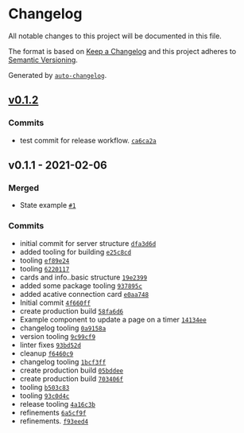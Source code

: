 # Changelog

All notable changes to this project will be documented in this file.

The format is based on [Keep a Changelog](https://keepachangelog.com/en/1.0.0/)
and this project adheres to [Semantic Versioning](https://semver.org/spec/v2.0.0.html).

Generated by [`auto-changelog`](https://github.com/CookPete/auto-changelog).

## [v0.1.2](https://github.com/jnbarlow/monero-dashboard/compare/v0.1.1...v0.1.2)

### Commits

- test commit for release workflow. [`ca6ca2a`](https://github.com/jnbarlow/monero-dashboard/commit/ca6ca2ae06e1a36ba11f575c6637301c191ea515)

## v0.1.1 - 2021-02-06

### Merged

- State example [`#1`](https://github.com/jnbarlow/monero-dashboard/pull/1)

### Commits

- initial commit for server structure [`dfa3d6d`](https://github.com/jnbarlow/monero-dashboard/commit/dfa3d6dbe42a89e9df1536a7be858989962ac3f7)
- added tooling for building [`e25c8cd`](https://github.com/jnbarlow/monero-dashboard/commit/e25c8cd1b3573853ead35933229c8ac08cfc0173)
- tooling [`ef89e24`](https://github.com/jnbarlow/monero-dashboard/commit/ef89e246b55aa49b7b5e9193757d11762271d3d4)
- tooling [`6220117`](https://github.com/jnbarlow/monero-dashboard/commit/62201171cdc98a1cc282f956ca8b66c3cd163834)
- cards and info..basic structure [`19e2399`](https://github.com/jnbarlow/monero-dashboard/commit/19e23998c0062055cb1a9059648f909281a0f2bc)
- added some package tooling [`937895c`](https://github.com/jnbarlow/monero-dashboard/commit/937895cd773787b500fb7d094cef6e36643152c6)
- added acative connection card [`e0aa748`](https://github.com/jnbarlow/monero-dashboard/commit/e0aa748568958b933c3b8b204cf897324d206354)
- Initial commit [`4f660ff`](https://github.com/jnbarlow/monero-dashboard/commit/4f660ff2dc9dc9b457834a480cd7c4182e4c56fc)
- create production build [`58fa6d6`](https://github.com/jnbarlow/monero-dashboard/commit/58fa6d607f87c0fb3f225316ce8959794c47dd44)
- Example component to update a page on a timer [`14134ee`](https://github.com/jnbarlow/monero-dashboard/commit/14134eec5ee0cd3355a117cb1e6cdef1495d216e)
- changelog tooling [`0a9158a`](https://github.com/jnbarlow/monero-dashboard/commit/0a9158a77aea539503db8ed38be01f3baced1261)
- version tooling [`9c99cf9`](https://github.com/jnbarlow/monero-dashboard/commit/9c99cf9e11a17e8184aa2a948b0f9a4b89c023eb)
- linter fixes [`93bd52d`](https://github.com/jnbarlow/monero-dashboard/commit/93bd52db6e1c9531f416cfd95c37fcba684a3b79)
- cleanup [`f6460c9`](https://github.com/jnbarlow/monero-dashboard/commit/f6460c9eace635fc029ee4fece6b67cb4dee7572)
- changelog tooling [`1bcf3ff`](https://github.com/jnbarlow/monero-dashboard/commit/1bcf3ffc5439bfd547d5fab8f93908aa88067fb5)
- create production build [`05bddee`](https://github.com/jnbarlow/monero-dashboard/commit/05bddee4b3d65233b595b13d4b53c8e6dd50cd31)
- create production build [`703406f`](https://github.com/jnbarlow/monero-dashboard/commit/703406fbc7122d0ce34d1bad31b90b159be0fee5)
- tooling [`b503c83`](https://github.com/jnbarlow/monero-dashboard/commit/b503c83e88c2dacc13428ce03f7764bd458455ae)
- tooling [`93c0d4c`](https://github.com/jnbarlow/monero-dashboard/commit/93c0d4c3f0653f0f3b6f6385ce921f862104231b)
- release tooling [`4a16c3b`](https://github.com/jnbarlow/monero-dashboard/commit/4a16c3b7b5b54fdc9151c4f2a71be8caea764c5e)
- refinements [`6a5cf9f`](https://github.com/jnbarlow/monero-dashboard/commit/6a5cf9f0c4f2113d95c0adfeb2f84a3599aa9462)
- refinements. [`f93eed4`](https://github.com/jnbarlow/monero-dashboard/commit/f93eed48805f6ae51c35bf8bab472f69df23c78b)
